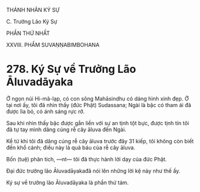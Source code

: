 THÁNH NHÂN KÝ SỰ

C. Trưởng Lão Ký Sự

PHẦN THỨ NHẤT

XXVIII. PHẨM SUVAṆṆABIMBOHANA

# 278. Ký Sự về Trưởng Lão Āluvadāyaka

Ở ngọn núi Hi-mã-lạp, có con sông Mahāsindhu có dáng hình xinh đẹp. Ở tại nơi ấy, tôi đã nhìn thấy (đức Phật) Sudassana; Ngài là bậc có tham ái đã được lìa bỏ, có ánh sáng rực rỡ.

Sau khi nhìn thấy bậc được gắn liền với sự an tịnh tột bực, được tịnh tín tôi đã tự tay mình dâng cúng rễ cây āluva đến Ngài.

Kể từ khi tôi đã dâng cúng rễ cây āluva trước đây 31 kiếp, tôi không còn biết đến khổ cảnh; điều này là quả báu của rễ cây āluva.

Bốn (tuệ) phân tích, ―nt― tôi đã thực hành lời dạy của đức Phật.

Đại đức trưởng lão Āluvadāyakađã nói lên những lời kệ này như thế ấy.

Ký sự về trưởng lão Āluvadāyaka là phần thứ tám.
